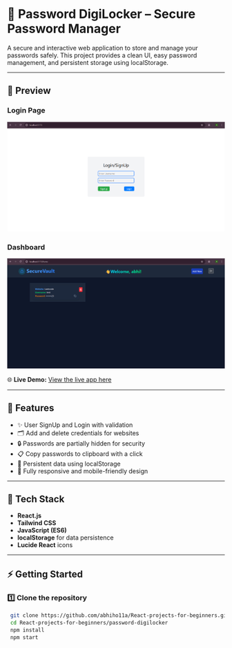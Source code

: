 # 🔐 Password DigiLocker – Secure Password Manager  

A secure and interactive web application to store and manage your passwords safely. This project provides a clean UI, easy password management, and persistent storage using localStorage.  

---

## 📸 Preview  
### Login Page
![Login Page](./screenshot1.png)

### Dashboard
![Dashboard](./screenshot2.png)


🌐 **Live Demo:** [View the live app here](https://roaring-longma-8f8c87.netlify.app/)  

---

## 🚀 Features  
- ✨ User SignUp and Login with validation  
- 🗂 Add and delete credentials for websites  
- 🔒 Passwords are partially hidden for security  
- 📋 Copy passwords to clipboard with a click  
- 💾 Persistent data using localStorage  
- 📱 Fully responsive and mobile-friendly design  

---

## 🧰 Tech Stack  
- **React.js**  
- **Tailwind CSS**  
- **JavaScript (ES6)**  
- **localStorage** for data persistence  
- **Lucide React** icons  

---

## ⚡ Getting Started  

### 1️⃣ Clone the repository  
```bash
 git clone https://github.com/abhiho11a/React-projects-for-beginners.git
 cd React-projects-for-beginners/password-digilocker
 npm install
 npm start
